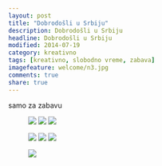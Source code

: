 ```yaml
---
layout: post
title: "Dobrodošli u Srbiju"
description: Dobrodošli u Srbiju
headline: Dobrodošli u Srbiju
modified: 2014-07-19
category: kreativno
tags: [kreativno, slobodno vreme, zabava]
imagefeature: welcome/n3.jpg
comments: true
share: true
---
```


samo za zabavu

<figure class="third">
	<a href="{{ site.url }}/images/welcome/n1.jpg"><img src="{{ site.url }}/images/welcome/n1.jpg"></a>
	<a href="{{ site.url }}/images/welcome/n2.jpg"><img src="{{ site.url }}/images/welcome/n2.jpg"></a>
    <a href="{{ site.url }}/images/welcome/n3.jpg"><img src="{{ site.url }}/images/welcome/n3.jpg"></a>
</figure>

<figure class="third">
	<a href="{{ site.url }}/images/welcome/n4.jpg"><img src="{{ site.url }}/images/welcome/n4.jpg"></a>
	<a href="{{ site.url }}/images/welcome/n5.jpg"><img src="{{ site.url }}/images/welcome/n5.jpg"></a>
    <a href="{{ site.url }}/images/welcome/n6.jpg"><img src="{{ site.url }}/images/welcome/n6.jpg"></a>
</figure>

<figure>
	<a href="{{ site.url }}/images/welcome/n7.jpg"><img src="{{ site.url }}/images/welcome/n7.jpg"></a>
</figure>
